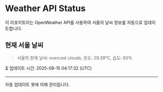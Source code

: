 
# Weather API Status

이 리포지토리는 OpenWeather API를 사용하여 서울의 날씨 정보를 자동으로 업데이트합니다.

## 현재 서울 날씨
> 서울의 현재 날씨: overcast clouds, 온도: 29.39°C, 습도: 60%

⏳ 업데이트 시간: 2025-09-15 04:17:32 (UTC)

---
자동 업데이트 봇에 의해 관리됩니다.
